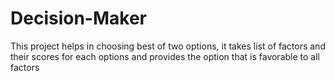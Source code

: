 # Decision-Maker
This project helps in choosing best of two options, it takes list of factors and their scores for each options and provides the option that is favorable to all factors
